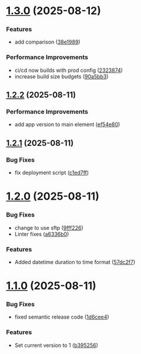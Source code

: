 # [1.3.0](https://github.com/cerealean/bnch-dev-frontend/compare/v1.2.2...v1.3.0) (2025-08-12)


### Features

* add comparison ([38e1989](https://github.com/cerealean/bnch-dev-frontend/commit/38e19896b682eb70de39f51f269d8dc247be3fe4))


### Performance Improvements

* ci/cd now builds with prod config ([2323874](https://github.com/cerealean/bnch-dev-frontend/commit/2323874f3e8ce3acf1e95c2906d1b0d3a244c0d4))
* increase build size budgets ([90a5bb3](https://github.com/cerealean/bnch-dev-frontend/commit/90a5bb3b0c9509cf7738b5bdd5dcb8361e43ad11))

## [1.2.2](https://github.com/cerealean/bnch-dev-frontend/compare/v1.2.1...v1.2.2) (2025-08-11)


### Performance Improvements

* add app version to main element ([ef54e80](https://github.com/cerealean/bnch-dev-frontend/commit/ef54e800e061237e7eb67efe2968c17b56f39099))

## [1.2.1](https://github.com/cerealean/bnch-dev-frontend/compare/v1.2.0...v1.2.1) (2025-08-11)


### Bug Fixes

* fix deployment script ([c1ed7ff](https://github.com/cerealean/bnch-dev-frontend/commit/c1ed7ff6fc58c907de3ab015e887854dcf11b140))

# [1.2.0](https://github.com/cerealean/bnch-dev-frontend/compare/v1.1.0...v1.2.0) (2025-08-11)


### Bug Fixes

* change to use sftp ([9fff226](https://github.com/cerealean/bnch-dev-frontend/commit/9fff226b76eda7871a981c0411ce13cd5744db62))
* Linter fixes ([a6336b0](https://github.com/cerealean/bnch-dev-frontend/commit/a6336b0a926e4dd9f6b51b81661aac67a4587c5b))


### Features

* Added datetime duration to time format ([57dc2f7](https://github.com/cerealean/bnch-dev-frontend/commit/57dc2f7f5527d8d94c4009292d1ac89124b956c5))

# [1.1.0](https://github.com/cerealean/bnch-dev-frontend/compare/v1.0.0...v1.1.0) (2025-08-11)


### Bug Fixes

* fixed semantic release code ([1d6cee4](https://github.com/cerealean/bnch-dev-frontend/commit/1d6cee4667e16dc2f797462d36738db20526a282))


### Features

* Set current version to 1 ([b395256](https://github.com/cerealean/bnch-dev-frontend/commit/b3952565b8313221e875f6ad2fd681c70c46a2b0))
